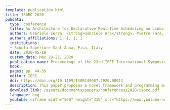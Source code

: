```yaml
---
template: publication.html
title: ISORC 2020
pubdata:
  type: conference
  title: An Architecture for Declarative Real-Time Scheduling on Linux
  authors: Gabriele Serra, <strong>Gabriele Ara</strong>, Pietro Fara, and Tommaso Cucinotta
  authors_affiliations: 1, 1, 1, 1
  institutions:
  - Scuola Superiore Sant'Anna, Pisa, Italy
  date: 2020-05-19
  custom_date: May 19-21, 2020
  publication_name: Proceedings of the 23rd IEEE International Symposium on Real-Time Distributed Computing (IEEE ISORC 2020), Nashville, Tennessee, USA
  book:
  pages: pp. 44-55
  editor: IEEE
  doi: https://doi.org/10.1109/ISORC49007.2020.00013
  description: This paper proposes a novel framework and programming model for real-time applications supporting a declarative access to real-time CPU scheduling features that are available on an operating system. The core idea is to let applications declare their temporal characteristics and/or requirements on the CPU allocation, where, for example, some of them may require real-time POSIX priorities, whilst others might need resource reservations through SCHED_DEADLINE. The framework can properly handle such a set of heterogeneous requirements configuring an underlying multi-core platform so to exploit the various scheduling disciplines that are available in the kernel, matching applications requirements. The framework is realized as a modular architecture in which different plugins handle independently certain real-time scheduling features within the underlying kernel, easing the customization of its behavior to support other schedulers or operating systems by adding further plugins.
  download_link: /assets/documents/papers/conferences/2020-isorc.pdf
  language: eng
  youtube: <iframe width="560" height="315" src="https://www.youtube-nocookie.com/embed/9Y0KXTPXL14" title="YouTube video player" frameborder="0" allow="accelerometer; autoplay; clipboard-write;encrypted-media; gyroscope; picture-in-picture" allowfullscreen></iframe>
---
```

